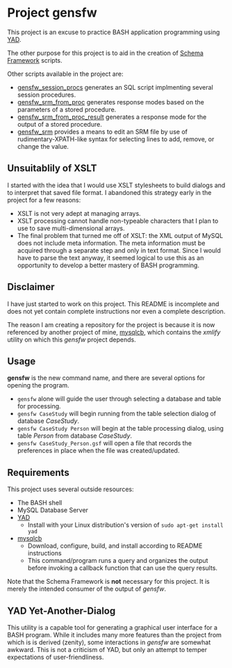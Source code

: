 # Project gensfw

This project is an excuse to practice BASH application programming using
[YAD](https://sourceforge.net/projects/yad-dialog/).

The other purpose for this project is to aid in the creation of
[Schema Framework](https://github.com/cjungmann/schemafw) scripts.

Other scripts available in the project are:
- [gensfw_session_procs](README_gensfw_session_procs.md) generates
  an SQL script implmenting several session procedures.
- [gensfw_srm_from_proc](README_gensfw_srm_from_proc.md) generates
  response modes based on the parameters of a stored procedure.
- [gensfw_srm_from_proc_result](README_gensfw_srm_from_proc_result.md)
  generates a response mode for the output of a stored procedure.
- [gensfw_srm](README_gensfw_srm.md) provides a means to edit an SRM
  file by use of rudimentary-XPATH-like syntax for selecting lines
  to add, remove, or change the value.

## Unsuitablily of XSLT
I started with the idea that I would use XSLT stylesheets to build
dialogs and to interpret that saved file format.  I abandoned this
strategy early in the project for a few reasons:
- XSLT is not very adept at managing arrays.
- XSLT processing cannot handle non-typeable characters that I
  plan to use to save multi-dimensional arrays.
- The final problem that turned me off of XSLT: the XML output of
  MySQL does not include meta information.  The meta information
  must be acquired through a separate step and only in text format.
  Since I would have to parse the text anyway, it seemed logical
  to use this as an opportunity to develop a better mastery of
  BASH programming.

## Disclaimer

I have just started to work on this project.  This README is incomplete
and does not yet contain complete instructions nor even a complete
description.

The reason I am creating a repository for the project is because it
is now referenced by another project of mine,
[mysqlcb](https://github.com/cjungmann/libmysqlcb), which contains the
*xmlify* utility on which this *gensfw* project depends.

## Usage

**gensfw** is the new command name, and there are several options for
opening the program.

- `gensfw` alone will guide the user through selecting a database and
  table for processing.
- `gensfw CaseStudy` will begin running from the table selection
  dialog of database *CaseStudy*.
- `gensfw CaseStudy Person` will begin at the table processing dialog,
  using table *Person* from database *CaseStudy*.
- `gensfw CaseStudy_Person.gsf` will open a file that records the
  preferences in place when the file was created/updated.

## Requirements

This project uses several outside resources:
- The BASH shell
- MySQL Database Server
- [YAD](https://sourceforge.net/projects/yad-dialog/)
  - Install with your Linux distribution's version of `sudo apt-get install yad`
- [mysqlcb](https://github.com/cjungmann/libmysqlcb)
  - Download, configure, build, and install according to README instructions
  - This command/program runs a query and organizes the output before invoking
    a callback function that can use the query results.

Note that the Schema Framework is **not** necessary for this project.  It is
merely the intended consumer of the output of *gensfw*.

## YAD Yet-Another-Dialog

This utility is a capable tool for generating a graphical user interface
for a BASH program.  While it includes many more features than the project
from which is is derived (zenity), some interactions in *gensfw* are somewhat
awkward.  This is not a criticism of YAD, but only an attempt to temper
expectations of user-friendliness.

